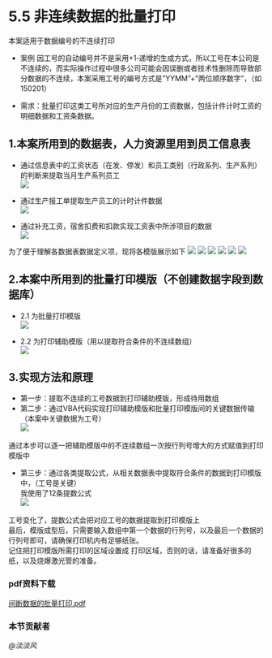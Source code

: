 # 5.5 非连续数据的批量打印
本案适用于数据编号的不连续打印  
* 案例
因工号的自动编号并不是采用+1‐递增的生成方式，所以工号在本公司是不连续的，而实际操作过程中很多公司可能会因误删或者技术性删除而导致部分数据的不连续，本案采用工号的编号方式是”YYMM”+”两位顺序数字”，（如150201）  

* 需求：批量打印这类工号所对应的生产月份的工资数据，包括计件计时工资的明细数据和工资条数据。  
## 1.本案所用到的数据表，人力资源里用到员工信息表  
 * 通过信息表中的工资状态（在发、停发）和员工类别（行政系列、生产系列）的判断来提取当月生产系列员工  
![](./5.5.1.jpg)

 * 通过生产报工单提取生产员工的计时计件数据  
![](./5.5.2.jpg)

 * 通过补充工资，宿舍扣费和扣款实现工资表中所涉项目的数据  
![](./5.5.3.jpg)

为了便于理解各数据表数据定义项，现将各模版展示如下
![](./5.5.4.jpg)
![](./5.5.5.jpg)
![](./5.5.6.jpg)
![](./5.5.7.jpg)
![](./5.5.8.jpg)
![](./5.5.9.jpg)

## 2.本案中所用到的批量打印模版（不创建数据字段到数据库）
- 2.1 为批量打印模版  
![](./5.5.10.png)

- 2.2 为打印辅助模版（用以提取符合条件的不连续数组）  
![](./5.5.10.jpg)

## 3.实现方法和原理
- 第一步：提取不连续的工号数据到打印辅助模版，形成待用数组  
- 第二步：通过VBA代码实现打印辅助模版和批量打印模版间的关键数据传输（本案中关键数据为工号）  
![](./5.5.11.jpg)

通过本步可以逐一把辅助模版中的不连续数组一次按行列号增大的方式赋值到打印模版中  
- 第三步：通过各类提取公式，从相关数据表中提取符合条件的数据到打印模版中，（工号是关键）  
我使用了12条提数公式  
![](./5.5.12.jpg)

工号变化了，提数公式会把对应工号的数据提取到打印模版上  
最后，模版成型后，只需要输入数组中第一个数据的行列号，以及最后一个数据的行列号即可，请确保打印机内有足够纸张。  
记住把打印模版所需打印的区域设置成 打印区域，否则的话，请准备好很多的纸，以及烧爆激光管的准备。

### pdf资料下载
[间断数据的批量打印.pdf](c5/05/5.5.1.pdf ':ignore')

### 本节贡献者
*@淡淡风*
